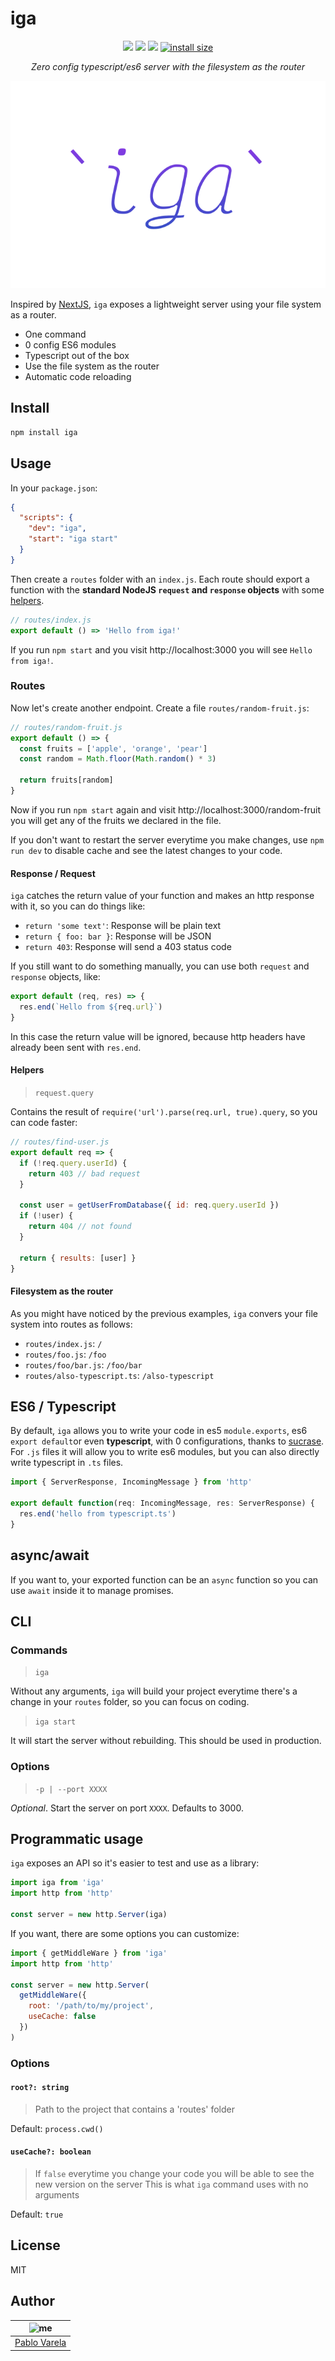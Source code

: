 # iga

<p align="center">
  <a href="https://travis-ci.org/pablopunk/iga"><img src="https://img.shields.io/travis/pablopunk/iga.svg" /></a>
  <a href="https://github.com/pablopunk/miny"><img src="https://img.shields.io/badge/made_with-miny-1eced8.svg" /></a>
  <a href="https://www.npmjs.com/package/iga"><img src="https://img.shields.io/npm/dt/iga.svg" /></a>
  <a href="https://packagephobia.now.sh/result?p=iga"><img src="https://packagephobia.now.sh/badge?p=iga" alt="install size"></a>
</p>

<p align="center">
  <i>Zero config typescript/es6 server with the filesystem as the router</i>
</p>

<p align="center">
  <img src="https://raw.githubusercontent.com/pablopunk/art/master/iga/iga.svg?sanitize=true" alt="logo">
</p>

Inspired by [NextJS](https://github.com/zeit/next.js), `iga` exposes a lightweight server using your file system as a router.

- One command
- 0 config ES6 modules
- Typescript out of the box
- Use the file system as the router
- Automatic code reloading

## Install

```sh
npm install iga
```

## Usage

In your `package.json`:

```json
{
  "scripts": {
    "dev": "iga",
    "start": "iga start"
  }
}
```

Then create a `routes` folder with an `index.js`. Each route should export a function with the **standard NodeJS `request` and `response` objects** with some [helpers](#helpers).

```js
// routes/index.js
export default () => 'Hello from iga!'
```

If you run `npm start` and you visit http://localhost:3000 you will see `Hello from iga!`.

### Routes

Now let's create another endpoint. Create a file `routes/random-fruit.js`:

```js
// routes/random-fruit.js
export default () => {
  const fruits = ['apple', 'orange', 'pear']
  const random = Math.floor(Math.random() * 3)

  return fruits[random]
}
```

Now if you run `npm start` again and visit http://localhost:3000/random-fruit you will get any of the fruits we declared in the file.

If you don't want to restart the server everytime you make changes, use `npm run dev` to disable cache and see the latest changes to your code.

#### Response / Request

`iga` catches the return value of your function and makes an http response with it, so you can do things like:

- `return 'some text'`: Response will be plain text
- `return { foo: bar }`: Response will be JSON
- `return 403`: Response will send a 403 status code

If you still want to do something manually, you can use both `request` and `response` objects, like:

```js
export default (req, res) => {
  res.end(`Hello from ${req.url}`)
}
```

In this case the return value will be ignored, because http headers have already been sent with `res.end`.

#### Helpers

> `request.query`

Contains the result of `require('url').parse(req.url, true).query`, so you can code faster:

```js
// routes/find-user.js
export default req => {
  if (!req.query.userId) {
    return 403 // bad request
  }

  const user = getUserFromDatabase({ id: req.query.userId })
  if (!user) {
    return 404 // not found
  }

  return { results: [user] }
}
```

#### Filesystem as the router

As you might have noticed by the previous examples, `iga` convers your file system into routes as follows:

- `routes/index.js`: `/`
- `routes/foo.js`: `/foo`
- `routes/foo/bar.js`: `/foo/bar`
- `routes/also-typescript.ts`: `/also-typescript`

## ES6 / Typescript

By default, `iga` allows you to write your code in es5 `module.exports`, es6 `export default`or even **typescript**, with 0 configurations, thanks to [sucrase](https://sucrase.io). For `.js` files it will allow you to write es6 modules, but you can also directly write typescript in `.ts` files.

```ts
import { ServerResponse, IncomingMessage } from 'http'

export default function(req: IncomingMessage, res: ServerResponse) {
  res.end('hello from typescript.ts')
}
```

## async/await

If you want to, your exported function can be an `async` function so you can use `await` inside it to manage promises.

## CLI

### Commands

> `iga`

Without any arguments, `iga` will build your project everytime there's a change in your `routes` folder, so you can focus on coding.

> `iga start`

It will start the server without rebuilding. This should be used in production.

### Options

> `-p | --port XXXX`

_Optional_. Start the server on port `XXXX`. Defaults to 3000.

####

## Programmatic usage

`iga` exposes an API so it's easier to test and use as a library:

```js
import iga from 'iga'
import http from 'http'

const server = new http.Server(iga)
```

If you want, there are some options you can customize:

```js
import { getMiddleWare } from 'iga'
import http from 'http'

const server = new http.Server(
  getMiddleWare({
    root: '/path/to/my/project',
    useCache: false
  })
)
```

### Options

#### `root?: string`

> Path to the project that contains a 'routes' folder

Default: `process.cwd()`

#### `useCache?: boolean`

> If `false` everytime you change your code you will
> be able to see the new version on the server
> This is what `iga` command uses with no arguments

Default: `true`

## License

MIT

## Author

| ![me](https://gravatar.com/avatar/fa50aeff0ddd6e63273a068b04353d9d?size=100) |
| ---------------------------------------------------------------------------- |
| [Pablo Varela](https://pablo.pink)                                           |

